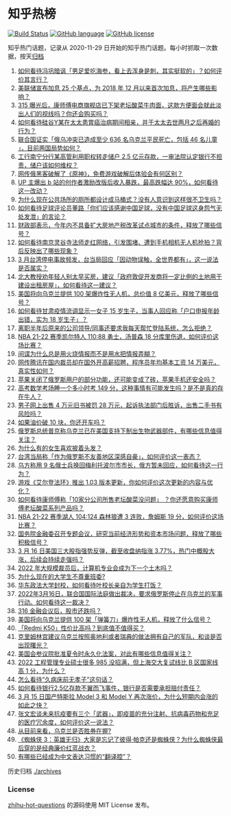 # 知乎热榜
[![Build Status](https://github.com/ToWeLong/zhihu-hot-questions/workflows/CI/badge.svg)](https://github.com/ToWeLong/zhihu-hot-questions/actions)
[![GitHub language](https://img.shields.io/badge/language-golang-orange.svg)](https://golang.org/)
[![GitHub license](https://img.shields.io/github/license/ToWeLong/zhihu-hot-questions)](https://github.com/ToWeLong/zhihu-hot-questions/blob/main/LICENSE)

知乎热门话题，记录从 2020-11-29 日开始的知乎热门话题。每小时抓取一次数据，按天[归档](./archives)

<!-- BEGIN -->

1. [如何看待冯巩暗讽「男足爱吃海参，看上去浑身是刺，其实挺软的」？如何评价其言行？](https://www.zhihu.com/question/522305630)
1. [美联储宣布加息 25 个基点，为 2018 年 12 月以来首次加息，将产生哪些影响？](https://www.zhihu.com/question/522393284)
1. [315 曝光后，康师傅电商旗舰店已下架老坛酸菜牛肉面，这款方便面会就此淡出人们的视线吗？你还会购买吗？](https://www.zhihu.com/question/522201427)
1. [如何看待硅谷Y某在太太患胃癌治病期间相亲，并于太太去世两月之后再婚的行为？](https://www.zhihu.com/question/522165077)
1. [联合国证实「俄乌冲突已造成至少 636 名乌克兰平民死亡，包括 46 名儿童 」，目前两国局势如何？](https://www.zhihu.com/question/522006434)
1. [工行南宁分行某高管利用职权转走储户 2.5 亿元存款，一审法院认定银行不担责，储户该如何维权？](https://www.zhihu.com/question/522337597)
1. [网传俄黑客破解了《原神》，免费游戏破解后体验会有何区别？](https://www.zhihu.com/question/522108533)
1. [UP 主爆出 b 站的创作者激励改版后收入暴跌，最高跌幅达 90%，如何看待这一改动？](https://www.zhihu.com/question/521836953)
1. [为什么现在公共场所的厕所都设计成马桶式？没有人意识到这样很不卫生吗？](https://www.zhihu.com/question/24119194)
1. [如何看待足球评论员董路「你们应该感谢中国足球，没有中国足球这身怨气无处发泄」的言论？](https://www.zhihu.com/question/522117874)
1. [财政部表示，今年内不具备扩大房地产税改革试点城市的条件，释放了哪些信号？](https://www.zhihu.com/question/522306211)
1. [如何看待南京灵谷寺法师走红网络，引发围堵、遭到手机相机无人机抢拍？背后反映出了哪些现象？](https://www.zhihu.com/question/521824560)
1. [3 月台湾停电事故频发，台当局回应「因动物误触，全世界都有」，这一说法是否属实？](https://www.zhihu.com/question/522271879)
1. [北大教授劝年轻人别太早买房，建议「政府敦促开发商将一定比例的土地用于建设出租房屋」，如何看待这一建议？](https://www.zhihu.com/question/522423992)
1. [美国将向乌克兰提供 100 架爆炸性无人机，总价值 8 亿美元，释放了哪些信号？](https://www.zhihu.com/question/522423027)
1. [如何看待甘肃疫情流调显示一女子 15 岁生子，当事人回应称「户口申报年龄出错，实为 18 岁生子」？](https://www.zhihu.com/question/522089269)
1. [离职半年后原来的公司领导/同事还要求我每天帮忙登陆系统，怎么拒绝？](https://www.zhihu.com/question/521934344)
1. [NBA 21-22 赛季凯尔特人 110:88 勇士，汤普森 18 分库里伤退，如何评价这场比赛？](https://www.zhihu.com/question/522414741)
1. [间谍为什么总是用火烧情报而不是用水把情报弄糊？](https://www.zhihu.com/question/521366779)
1. [网传腾讯在国内裁员却在国外开高薪招聘，程序员年均基本工资 14 万美元，真实性如何？](https://www.zhihu.com/question/521868562)
1. [苹果关闭了俄罗斯用户的部分功能，还可能变成了砖，苹果手机还安全吗？](https://www.zhihu.com/question/519933758)
1. [高考数学考场睡一个多小时考 149 分，这种事情有可能发生吗？是不是真的存在牛人？](https://www.zhihu.com/question/522084520)
1. [男子网上出售 4 万元旧书被罚 28 万元，起诉执法部门后胜诉，出售二手书有风险吗？](https://www.zhihu.com/question/522146320)
1. [如果油价破 10 块，你还开车吗？](https://www.zhihu.com/question/520706055)
1. [俄罗斯总统普京称乌克兰已在美国支持下制出生物武器部件，有哪些信息值得关注？](https://www.zhihu.com/question/522431023)
1. [为什么有的女生喜欢披着头发？](https://www.zhihu.com/question/351211101)
1. [台湾当局称「作为俄罗斯不友善地区深感自豪」，如何评价这一表态？](https://www.zhihu.com/question/522410089)
1. [乌方称用 9 名俄士兵换回梅利托波尔市市长，俄方暂未回应，如何看待这一行为？](https://www.zhihu.com/question/522422665)
1. [游戏《艾尔登法环》推出 1.03 版本更新，你如何评价这次更新的内容与优化？](https://www.zhihu.com/question/522434837)
1. [如何看待康师傅称「10家分公司所售老坛酸菜没问题」 ？你还愿意购买康师傅老坛酸菜系列产品吗？](https://www.zhihu.com/question/522425741)
1. [NBA 21-22 赛季湖人 104:124 森林狼遭 3 连败，詹姆斯 19 分，如何评价这场比赛？](https://www.zhihu.com/question/522398853)
1. [国务院金融委召开专题会议，研究当前经济形势和资本市场问题，释放了哪些积极信号？](https://www.zhihu.com/question/522261604)
1. [3 月 16 日美国三大股指强势反弹，截至收盘纳指涨 3.77%，热门中概股大涨，后续会持续走强吗？](https://www.zhihu.com/question/522340187)
1. [2022 年大规模裁员后，计算机专业会成为下一个土木吗？](https://www.zhihu.com/question/521800974)
1. [为什么现在的大学生不尊重班委?](https://www.zhihu.com/question/521714956)
1. [华东政法大学封校，如何看待叶校长亲自为学生打饭？](https://www.zhihu.com/question/521853784)
1. [2022年3月16日，联合国国际法庭做出裁决，要求俄罗斯停止在乌克兰的军事行动。如何看待这一裁决？](https://www.zhihu.com/question/522392284)
1. [316 金融会议后，股市还跌吗？](https://www.zhihu.com/question/522253792)
1. [美国将向乌克兰提供 100 架「弹簧刀」爆炸性无人机，释放了什么信号？](https://www.zhihu.com/question/522425165)
1. [「Redmi K50」性价比高吗？到底值不值得买？](https://www.zhihu.com/question/522306788)
1. [克里姆林宫建议乌克兰按照奥地利或者瑞典的做法拥有自己的军队，和谈是否出现曙光？](https://www.zhihu.com/question/522352104)
1. [美国会参议院批准夏令时永久化法案，对此有哪些信息值得关注？](https://www.zhihu.com/question/522208458)
1. [2022 工程管理专业硕士很多 985 没招满，但上海交大复试线比 B 区国家线高 1 分，为什么？](https://www.zhihu.com/question/522330815)
1. [怎么看待“久病床前无孝子”这句话？](https://www.zhihu.com/question/20765259)
1. [如何看待银行2.5亿存款不翼而飞事件，银行是否需要承担赔付责任？](https://www.zhihu.com/question/522340629)
1. [3 月 15 日国产特斯拉 Model 3 和 Model Y 再次涨价，为什么短期内会涨的如此之快？](https://www.zhihu.com/question/522036599)
1. [张文宏谈未来抗疫要有三个「武器」，即疫苗的充分注射、抗病毒药物和充足的医疗冗余度，如何评价这一说法？](https://www.zhihu.com/question/522434141)
1. [从目前来看，乌克兰是否胜券在握?](https://www.zhihu.com/question/522203097)
1. [《蜘蛛侠 3：英雄无归》大家是忘记了彼得·帕克还是蜘蛛侠？为什么蜘蛛侠最后穿的是经典廉价红蓝战衣？](https://www.zhihu.com/question/508442224)
1. [有哪些已经成为中文表达习惯的“翻译腔”？](https://www.zhihu.com/question/263315779)

<!-- END -->

历史归档 [./archives](./archives)


### License
[zhihu-hot-questions](https://github.com/towelong/zhihu-hot-questions) 的源码使用 MIT License 发布。